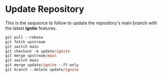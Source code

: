 # Update Repository

This is the sequence to follow to update the repository's main branch with the latest **Ignite** features.

```ps
git pull --rebase
git fetch upstream
git switch main
git checkout -b update/ignite
git merge upstream/main
git switch main
git merge update/ignite --ff-only
git branch --delete update/ignite 
```

